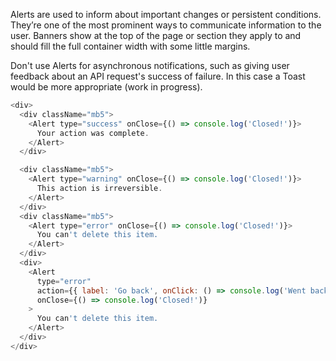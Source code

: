 Alerts are used to inform about important changes or persistent conditions. They’re one of the most prominent ways to communicate information to the user. Banners show at the top of the page or section they apply to and should fill the full container width with some little margins.

Don't use Alerts for asynchronous notifications, such as giving user feedback about an API request's success of failure. In this case a Toast would be more appropriate (work in progress).

```js
<div>
  <div className="mb5">
    <Alert type="success" onClose={() => console.log('Closed!')}>
      Your action was complete.
    </Alert>
  </div>

  <div className="mb5">
    <Alert type="warning" onClose={() => console.log('Closed!')}>
      This action is irreversible.
    </Alert>
  </div>
  <div className="mb5">
    <Alert type="error" onClose={() => console.log('Closed!')}>
      You can't delete this item.
    </Alert>
  </div>
  <div>
    <Alert
      type="error"
      action={{ label: 'Go back', onClick: () => console.log('Went back!') }}
      onClose={() => console.log('Closed!')}
    >
      You can't delete this item.
    </Alert>
  </div>
</div>
```

